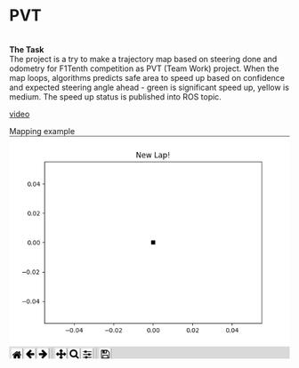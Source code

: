 # PVT


<br/>
<b>The Task</b><br/>
The project is a try to make a trajectory map based on steering done and odometry for F1Tenth competition as PVT (Team Work) project. When the map loops, algorithms predicts safe area to speed up based on confidence and expected steering angle ahead - green is significant speed up, yellow is medium. The speed up status is published into ROS topic.
<br/>

[video](<https://youtu.be/o7q4wZjciKE>)


Mapping example<br/>
<img src="https://github.com/Misha91/PVT/blob/master/img/Peek%202019-06-01%2012-18.gif?raw=true">
